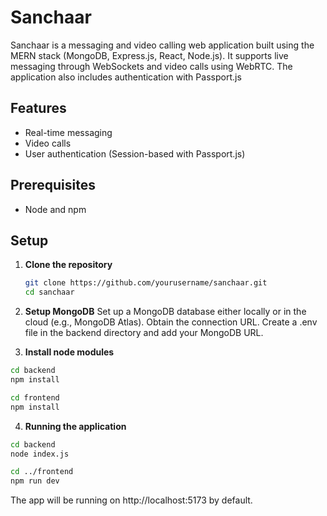 # Sanchaar

Sanchaar is a messaging and video calling web application built using the MERN stack (MongoDB, Express.js, React, Node.js). It supports live messaging through WebSockets and video calls using WebRTC. The application also includes authentication with Passport.js

## Features

- Real-time messaging
- Video calls
- User authentication (Session-based with Passport.js)

## Prerequisites

- Node and npm

## Setup

1. **Clone the repository**

   ```sh
   git clone https://github.com/yourusername/sanchaar.git
   cd sanchaar

2. **Setup MongoDB**
Set up a MongoDB database either locally or in the cloud (e.g., MongoDB Atlas). Obtain the connection URL.
Create a .env file in the backend directory and add your MongoDB URL.


3. **Install node modules**
  ```sh
  cd backend
  npm install
  ```
  ```sh
  cd frontend
  npm install
  ```
4. **Running the application**
  ```sh
  cd backend
  node index.js

  cd ../frontend
  npm run dev
  ```
  The app will be running on http://localhost:5173 by default.
